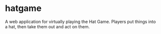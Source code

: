 # hatgame
A web application for virtually playing the Hat Game. Players put things into a hat, then take them out and act on them.
